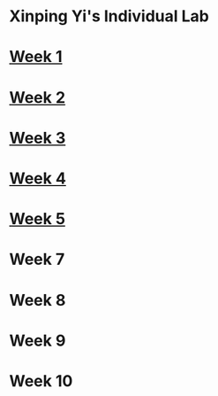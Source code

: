 # Xinping Yi's Individual Lab

# <a href="https://2667162y.github.io/MCA-2024/blankPage.html">Week 1</a>

# <a href="https://2667162y.github.io/MCA-2024/Week2/blankPage.html">Week 2</a>

# <a href="https://2667162y.github.io/MCA-2024/Week 3/blankPage.html">Week 3</a>

# <a href="https://2667162y.github.io/MCA-2024/Week 4/blankPage.html">Week 4</a>

# <a href="https://2667162y.github.io/MCA-2024/Week 5/blankPage.html">Week 5</a>

# Week 7

# Week 8

# Week 9

# Week 10

